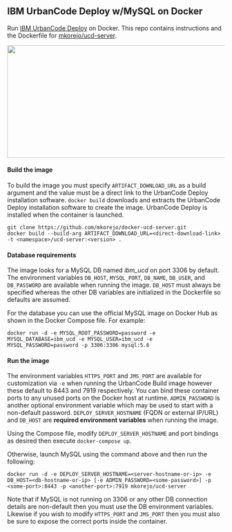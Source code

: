 ## IBM UrbanCode Deploy w/MySQL on Docker

Run [IBM UrbanCode Deploy](http://www-03.ibm.com/software/products/en/ucdep) on Docker. This repo contains instructions and the Dockerfile for [mkorejo/ucd-server](https://hub.docker.com/r/mkorejo/ucd-server/).

<p align=center><img src="http://blog.nexright.com/wp-content/uploads/2016/03/Environment.png" width="590" height="260"/></p>

#### Build the image
To build the image you must specify `ARTIFACT_DOWNLOAD_URL` as a build argument and the value must be a direct link to the UrbanCode Deploy installation software. `docker build` downloads and extracts the UrbanCode Deploy installation software to create the image. UrbanCode Deploy is installed when the container is launched.
```
git clone https://github.com/mkorejo/docker-ucd-server.git
docker build --build-arg ARTIFACT_DOWNLOAD_URL=<direct-download-link> -t <namespace>/ucd-server:<version> .
```

#### Database requirements
The image looks for a MySQL DB named *ibm_ucd* on port 3306 by default. The environment variables `DB_HOST`, `MYSQL_PORT`, `DB_NAME`, `DB_USER`, and `DB_PASSWORD` are available when running the image. `DB_HOST` must always be specified whereas the other DB variables are initialized in the Dockerfile so defaults are assumed.

For the database you can use the official MySQL image on Docker Hub as shown in the Docker Compose file. For example:
```
docker run -d -e MYSQL_ROOT_PASSWORD=password -e MYSQL_DATABASE=ibm_ucd -e MYSQL_USER=ibm_ucd -e MYSQL_PASSWORD=password -p 3306:3306 mysql:5.6
```

#### Run the image
The environment variables `HTTPS_PORT` and `JMS_PORT` are available for customization via `-e` when running the UrbanCode Build image however these default to 8443 and 7919 respectively. You can bind these container ports to any unused ports on the Docker host at runtime. `ADMIN_PASSWORD` is another optional environment variable which may be used to start with a non-default password. `DEPLOY_SERVER_HOSTNAME` (FQDN or external IP/URL) and `DB_HOST` are **required environment variables** when running the image.

Using the Compose file, modify `DEPLOY_SERVER_HOSTNAME` and port bindings as desired then execute `docker-compose up`.

Otherwise, launch MySQL using the command above and then run the following:
```
docker run -d -e DEPLOY_SERVER_HOSTNAME=<server-hostname-or-ip> -e DB_HOST=<db-hostname-or-ip> [-e ADMIN_PASSWORD=<some-password>] -p <some-port>:8443 -p <another-port>:7919 mkorejo/ucd-server
```

Note that if MySQL is not running on 3306 or any other DB connection details are non-default then you must use the DB environment variables. Likewise if you wish to modify `HTTPS_PORT` and `JMS_PORT` then you must also be sure to expose the correct ports inside the container.

